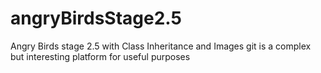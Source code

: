 # angryBirdsStage2.5
Angry Birds stage 2.5 with Class Inheritance and Images
git is a complex but interesting platform for useful purposes